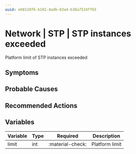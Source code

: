```yaml
---
uuid: eb0110f6-b102-4adb-83a4-b30a7524ffb5
---
```

# Network | STP | STP instances exceeded

Platform limit of STP instances exceeded

## Symptoms

## Probable Causes

## Recommended Actions

## Variables

Variable | Type | Required | Description
--- | --- | --- | ---
limit | int | :material-check: | Platform limit

